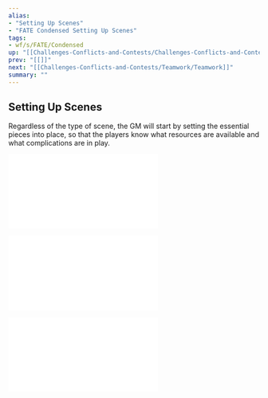 ```yaml
---
alias:
- "Setting Up Scenes"
- "FATE Condensed Setting Up Scenes"
tags:
- wf/s/FATE/Condensed
up: "[[Challenges-Conflicts-and-Contests/Challenges-Conflicts-and-Contests]]"
prev: "[[]]"
next: "[[Challenges-Conflicts-and-Contests/Teamwork/Teamwork]]"
summary: ""
---
```

## Setting Up Scenes

Regardless of the type of scene, the GM will start by setting the essential pieces into place, so that the players know what resources are available and what complications are in play.

![Zones](Zones.md)

![Situation-Aspects](Situation-Aspects.md)

![Turn-Order](Turn-Order.md)